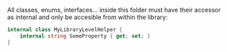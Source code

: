 ﻿All classes, enums, interfaces... inside this folder must 
have their accessor as internal and only be accesible 
from within the library:

```csharp
internal class MyLibraryLevelHelper {
    internal string SomeProperty { get; set; }
}
```
